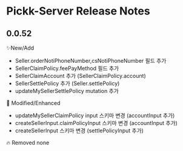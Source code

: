 # Pickk-Server Release Notes

## 0.0.52

✨New/Add

- Seller.orderNotiPhoneNumber,csNotiPhoneNumber 필드 추가
- SellerClaimPolicy.feePayMethod 필드 추가
- SellerClaimAccount 추가 (SellerClaimPolicy.account)
- SellerSettlePolicy 추가 (Seller.settlePolicy)
- updateMySellerSettlePolicy mutation 추가

🔧 Modified/Enhanced

- updateMySellerClaimPolicy input 스키마 변경 (accountInput 추가)
- createSellerInput.claimPolicyInput 스키마 변경 (accountInput 추가)
- createSellerInput 스키마 변경 (settlePolicyInput 추가)

🔥 Removed
none
